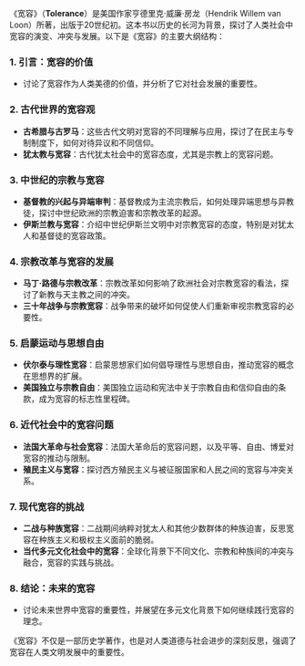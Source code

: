 《宽容》（**Tolerance**）是美国作家亨德里克·威廉·房龙（Hendrik Willem van Loon）所著，出版于20世纪初。这本书以历史的长河为背景，探讨了人类社会中宽容的演变、冲突与发展。以下是《宽容》的主要大纲结构：

### 1. 引言：宽容的价值
- 讨论了宽容作为人类美德的价值，并分析了它对社会发展的重要性。

### 2. 古代世界的宽容观
- **古希腊与古罗马**：这些古代文明对宽容的不同理解与应用，探讨了在民主与专制制度下，如何对待异议和不同信仰。
- **犹太教与宽容**：古代犹太社会中的宽容态度，尤其是宗教上的宽容问题。

### 3. 中世纪的宗教与宽容
- **基督教的兴起与异端审判**：基督教成为主流宗教后，如何处理异端思想与异教徒，探讨中世纪欧洲的宗教迫害和宗教改革的起源。
- **伊斯兰教与宽容**：介绍中世纪伊斯兰文明中对宗教宽容的态度，特别是对犹太人和基督徒的宽容政策。

### 4. 宗教改革与宽容的发展
- **马丁·路德与宗教改革**：宗教改革如何影响了欧洲社会对宗教宽容的看法，探讨了新教与天主教之间的冲突。
- **三十年战争与宗教宽容**：战争带来的破坏如何促使人们重新审视宗教宽容的必要性。

### 5. 启蒙运动与思想自由
- **伏尔泰与理性宽容**：启蒙思想家们如何倡导理性与思想自由，推动宽容的概念在思想界的扩展。
- **美国独立与宗教自由**：美国独立运动和宪法中关于宗教自由和信仰自由的条款，成为宽容的标志性里程碑。

### 6. 近代社会中的宽容问题
- **法国大革命与社会宽容**：法国大革命后的宽容问题，以及平等、自由、博爱对宽容的推动与限制。
- **殖民主义与宽容**：探讨西方殖民主义与被征服国家和人民之间的宽容与冲突关系。

### 7. 现代宽容的挑战
- **二战与种族宽容**：二战期间纳粹对犹太人和其他少数群体的种族迫害，反思宽容在种族主义和极权主义面前的脆弱。
- **当代多元文化社会中的宽容**：全球化背景下不同文化、宗教和种族间的冲突与融合，宽容的实践与挑战。

### 8. 结论：未来的宽容
- 讨论未来世界中宽容的重要性，并展望在多元文化背景下如何继续践行宽容的理念。

《宽容》不仅是一部历史学著作，也是对人类道德与社会进步的深刻反思，强调了宽容在人类文明发展中的重要性。